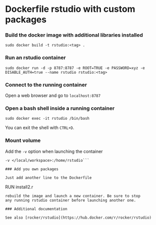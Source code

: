 # Dockerfile rstudio with custom packages 

### Build the docker image with additional libraries installed

```
sudo docker build -t rstudio:<tag> .
```

### Run an rstudio container

```
sudo docker run -d -p 8787:8787 -e ROOT=TRUE -e PASSWORD=xyz -e DISABLE_AUTH=true --name rstudio rstudio:<tag>
```

### Connect to the running container

Open a web browser and go to `localhost:8787`

### Open a bash shell inside a running container

```
sudo docker exec -it rstudio /bin/bash
```
You can exit the shell with `CTRL+D`.

### Mount volume

Add the `-v` option when launching the container
```
-v </local/workspace>:/home/rstudio```

### Add you own packages

Just add another line to the Dockerfile

```
RUN install2.r <yourpackages>
```
rebuild the image and launch a new container. Be sure to stop
any running rstudio container before launching another one.

### Additional documentation

See also [rocker/rstudio](https://hub.docker.com/r/rocker/rstudio)
